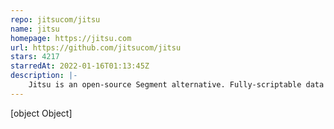 ```yaml
---
repo: jitsucom/jitsu
name: jitsu
homepage: https://jitsu.com
url: https://github.com/jitsucom/jitsu
stars: 4217
starredAt: 2022-01-16T01:13:45Z
description: |-
    Jitsu is an open-source Segment alternative. Fully-scriptable data ingestion engine for modern data teams. Set-up a real-time data pipeline in minutes, not days
---
```


[object Object]
